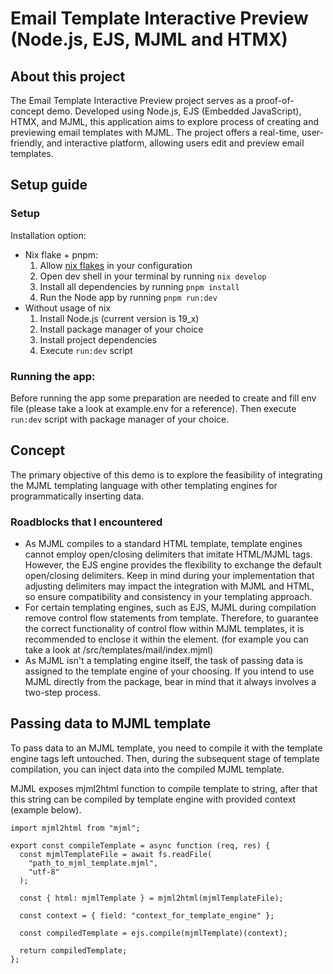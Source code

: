 # Email Template Interactive Preview (Node.js, EJS, MJML and HTMX)

## About this project

The Email Template Interactive Preview project serves as a proof-of-concept demo. Developed using Node.js, EJS (Embedded JavaScript), HTMX, and MJML, this application aims to explore process of creating and previewing email templates with MJML. The project offers a real-time, user-friendly, and interactive platform, allowing users edit and preview email templates.

## Setup guide

### Setup

Installation option:

- Nix flake + pnpm:
  1. Allow [nix flakes](https://nixos.wiki/wiki/Flakes) in your configuration
  2. Open dev shell in your terminal by running `nix develop`
  3. Install all dependencies by running `pnpm install`
  4. Run the Node app by running `pnpm run:dev`
- Without usage of nix
  1. Install Node.js (current version is 19_x)
  2. Install package manager of your choice
  3. Install project dependencies
  4. Execute `run:dev` script

### Running the app:

Before running the app some preparation are needed to create and fill env file (please take a look at example.env for a reference).
Then execute `run:dev` script with package manager of your choice.

## Concept

The primary objective of this demo is to explore the feasibility of integrating the MJML templating language with other templating engines for programmatically inserting data.

### Roadblocks that I encountered

- As MJML compiles to a standard HTML template, template engines cannot employ open/closing delimiters that imitate HTML/MJML tags. However, the EJS engine provides the flexibility to exchange the default open/closing delimiters. Keep in mind during your implementation that adjusting delimiters may impact the integration with MJML and HTML, so ensure compatibility and consistency in your templating approach.
- For certain templating engines, such as EJS, MJML during compilation remove control flow statements from template. Therefore, to guarantee the correct functionality of control flow within MJML templates, it is recommended to enclose it within the <mj-raw> element. (for example you can take a look at /src/templates/mail/index.mjml)
- As MJML isn't a templating engine itself, the task of passing data is assigned to the template engine of your choosing. If you intend to use MJML directly from the package, bear in mind that it always involves a two-step process.

## Passing data to MJML template

To pass data to an MJML template, you need to compile it with the template engine tags left untouched. Then, during the subsequent stage of template compilation, you can inject data into the compiled MJML template.

MJML exposes mjml2html function to compile template to string, after that this string can be compiled by template engine with provided context (example below).

```
import mjml2html from "mjml";

export const compileTemplate = async function (req, res) {
  const mjmlTemplateFile = await fs.readFile(
    "path_to_mjml_template.mjml",
    "utf-8"
  );

  const { html: mjmlTemplate } = mjml2html(mjmlTemplateFile);

  const context = { field: "context_for_template_engine" };

  const compiledTemplate = ejs.compile(mjmlTemplate)(context);

  return compiledTemplate;
};
```

